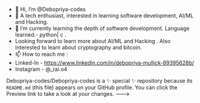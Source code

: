 - 👋 Hi, I’m @Debopriya-codes
- 👀 A tech enthusiast, interested in learning software development, AI/ML and Hacking.
- 🌱 I’m currently learning the depth of software development. Language learned:- python| c .
- Looking forward to learn more about AI/ML and Hacking . Also interested to learn about cryptography and bitcoin.
- 📫 How to reach me :
- Linked-In - https://www.linkedin.com/in/debopriya-mullick-89395628b/
-  Instagram - @_rai.o4  


Debopriya-codes/Debopriya-codes is a ✨ special ✨ repository because its `README.md` (this file) appears on your GitHub profile.
You can click the Preview link to take a look at your changes.
--->
